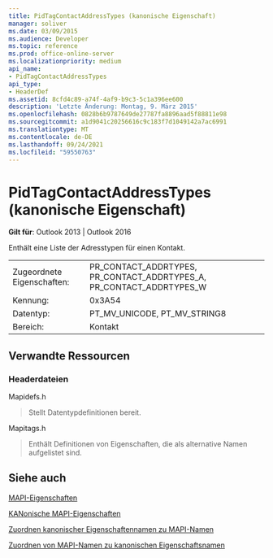 ```yaml
---
title: PidTagContactAddressTypes (kanonische Eigenschaft)
manager: soliver
ms.date: 03/09/2015
ms.audience: Developer
ms.topic: reference
ms.prod: office-online-server
ms.localizationpriority: medium
api_name:
- PidTagContactAddressTypes
api_type:
- HeaderDef
ms.assetid: 8cfd4c89-a74f-4af9-b9c3-5c1a396ee600
description: 'Letzte Änderung: Montag, 9. März 2015'
ms.openlocfilehash: 0828b6b9787649de27787fa8896aad5f88811e98
ms.sourcegitcommit: a1d9041c20256616c9c183f7d1049142a7ac6991
ms.translationtype: MT
ms.contentlocale: de-DE
ms.lasthandoff: 09/24/2021
ms.locfileid: "59550763"
---
```

# <a name="pidtagcontactaddresstypes-canonical-property"></a>PidTagContactAddressTypes (kanonische Eigenschaft)

  
  
**Gilt für**: Outlook 2013 | Outlook 2016 
  
Enthält eine Liste der Adresstypen für einen Kontakt.
  
|||
|:-----|:-----|
|Zugeordnete Eigenschaften:  <br/> |PR_CONTACT_ADDRTYPES, PR_CONTACT_ADDRTYPES_A, PR_CONTACT_ADDRTYPES_W  <br/> |
|Kennung:  <br/> |0x3A54  <br/> |
|Datentyp:  <br/> |PT_MV_UNICODE, PT_MV_STRING8  <br/> |
|Bereich:  <br/> |Kontakt  <br/> |
   
## <a name="related-resources"></a>Verwandte Ressourcen

### <a name="header-files"></a>Headerdateien

Mapidefs.h
  
> Stellt Datentypdefinitionen bereit.
    
Mapitags.h
  
> Enthält Definitionen von Eigenschaften, die als alternative Namen aufgelistet sind.
    
## <a name="see-also"></a>Siehe auch



[MAPI-Eigenschaften](mapi-properties.md)
  
[KANonische MAPI-Eigenschaften](mapi-canonical-properties.md)
  
[Zuordnen kanonischer Eigenschaftennamen zu MAPI-Namen](mapping-canonical-property-names-to-mapi-names.md)
  
[Zuordnen von MAPI-Namen zu kanonischen Eigenschaftsnamen](mapping-mapi-names-to-canonical-property-names.md)

